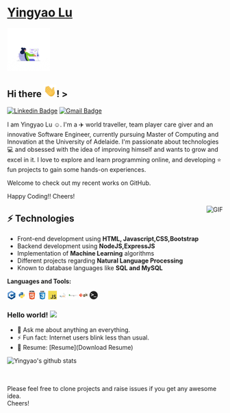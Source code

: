 # [Yingyao Lu](https://yingyao.xyz) <br/>
<img src="./assets/coder.gif" width="100px" />
<h2> Hi there <img src="https://raw.githubusercontent.com/ABSphreak/ABSphreak/master/gifs/Hi.gif" width="30px" , fellow <𝚌𝚘𝚍𝚎𝚛𝚜/>! ></h2>

[![Linkedin Badge](https://img.shields.io/badge/-YashBajaj-blue?style=flat-square&logo=Linkedin&logoColor=white&link=https://www.linkedin.com/in/mayank-bajaj)](https://www.linkedin.com/in/yingyaolu)
[![Gmail Badge](https://img.shields.io/badge/-emilylu123@gmail.com-c14438?style=flat-square&logo=Gmail&logoColor=white&link=mailto:bajajyash42828@gmail.com)](mailto:emilylu123@gmail.com)

I am Yingyao Lu ☺️. I'm a ✈️ world traveller,  team player  care giver and an  innovative Software Engineer, currently pursuing Master of Computing and Innovation at the University of Adelaide. I'm passionate about technologies💻 and obsessed with the idea of improving himself and wants to grow and excel in it. I love to explore and learn programming online, and developing ⭐ fun projects to gain some hands-on experiences.

Welcome to check out my recent works on  GitHub.

Happy Coding!! Cheers! 

<img align="right" alt="GIF" src="https://media3.giphy.com/media/4KzpjLvJjJknJ5Xuak/giphy.gif?cid=ecf05e47bc041d405b30c21fc58bc0aac1b318a9e2987ab7&rid=giphy.gif" />
  
## ⚡ Technologies

- Front-end development using **HTML, Javascript,CSS,Bootstrap**
- Backend development using **NodeJS,ExpressJS**
- Implementation of **Machine Learning** algorithms
- Different projects regarding **Natural Language Processing**
- Known to database languages like **SQL and MySQL**

**Languages and Tools:**  

<code><img height="20" src="https://raw.githubusercontent.com/github/explore/80688e429a7d4ef2fca1e82350fe8e3517d3494d/topics/cpp/cpp.png"></code>
<code><img height="20" src="https://raw.githubusercontent.com/github/explore/80688e429a7d4ef2fca1e82350fe8e3517d3494d/topics/python/python.png"></code>
<code><img height="20" src="https://raw.githubusercontent.com/github/explore/80688e429a7d4ef2fca1e82350fe8e3517d3494d/topics/html/html.png"></code>
<code><img height="20" src="https://raw.githubusercontent.com/github/explore/5c058a388828bb5fde0bcafd4bc867b5bb3f26f3/topics/css/css.png"></code>
<code><img height="20" src="https://raw.githubusercontent.com/github/explore/80688e429a7d4ef2fca1e82350fe8e3517d3494d/topics/javascript/javascript.png"></code>
<code><img height="20" src="https://raw.githubusercontent.com/github/explore/80688e429a7d4ef2fca1e82350fe8e3517d3494d/topics/mysql/mysql.png"></code>
<code><img height="20" src="https://raw.githubusercontent.com/github/explore/80688e429a7d4ef2fca1e82350fe8e3517d3494d/topics/mongodb/mongodb.png"></code>
<code><img height="20" src="https://raw.githubusercontent.com/github/explore/80688e429a7d4ef2fca1e82350fe8e3517d3494d/topics/git/git.png"></code>
<code><img height="20" src="https://raw.githubusercontent.com/github/explore/80688e429a7d4ef2fca1e82350fe8e3517d3494d/topics/terminal/terminal.png"></code>

### Hello world!&nbsp;<img src="https://github.com/TheDudeThatCode/TheDudeThatCode/blob/master/Assets/Earth.gif" width="24px">
- 💬 Ask me about anything an everything.
- ⚡ Fun fact: Internet users blink less than usual.
- 📝 Resume: [Resume](Download Resume)

![Yingyao's github stats](https://github-readme-stats.vercel.app/api?username=emilylu123&hide=["issues"]&show_icons=true)

<br/>

<br/>
Please feel free to clone projects and raise issues if you get any awesome idea.
<br/>
Cheers!
